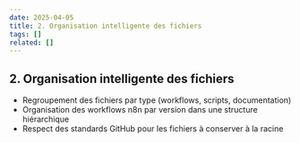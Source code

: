 ```yaml
---
date: 2025-04-05
title: 2. Organisation intelligente des fichiers
tags: []
related: []
---
```


## 2. Organisation intelligente des fichiers

- Regroupement des fichiers par type (workflows, scripts, documentation)
- Organisation des workflows n8n par version dans une structure hiérarchique
- Respect des standards GitHub pour les fichiers à conserver à la racine

##

